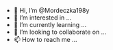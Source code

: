 - 👋 Hi, I’m @Mordeczka198y
- 👀 I’m interested in ...
- 🌱 I’m currently learning ...
- 💞️ I’m looking to collaborate on ...
- 📫 How to reach me ...

<!---
Mordeczka198y/Mordeczka198y is a ✨ special ✨ repository because its `README.md` (this file) appears on your GitHub profile.
You can click the Preview link to take a look at your changes.
--->
